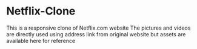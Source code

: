 # Netflix-Clone
This is a responsive clone of Netflix.com website
The pictures and videos are directly used using address link from original website but assets are available here for reference
